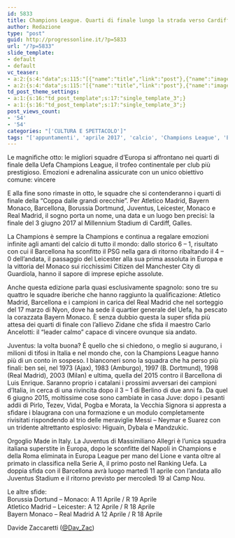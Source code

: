 ```yaml
---
id: 5833
title: Champions League. Quarti di finale lungo la strada verso Cardiff
author: Redazione
type: "post"
guid: http://progressonline.it/?p=5833
url: "/?p=5833"
slide_template:
- default
- default
vc_teaser:
- a:2:{s:4:"data";s:115:"[{"name":"title","link":"post"},{"name":"image","image":"featured","link":"none"},{"name":"text","mode":"excerpt"}]";s:7:"bgcolor";s:0:"";}
- a:2:{s:4:"data";s:115:"[{"name":"title","link":"post"},{"name":"image","image":"featured","link":"none"},{"name":"text","mode":"excerpt"}]";s:7:"bgcolor";s:0:"";}
td_post_theme_settings:
- a:1:{s:16:"td_post_template";s:17:"single_template_3";}
- a:1:{s:16:"td_post_template";s:17:"single_template_3";}
post_views_count:
- '54'
- '54'
categories: "['CULTURA E SPETTACOLO']"
tags: "['appuntamenti', 'aprile 2017', 'calcio', 'Champions League', 'Europa', 'news', 'sport']"
---
```


Le magnifiche otto: le migliori squadre d’Europa si affrontano nei quarti di finale della Uefa Champions League, il trofeo continentale per club più prestigioso. Emozioni e adrenalina assicurate con un unico obiettivo comune: vincere

E alla fine sono rimaste in otto, le squadre che si contenderanno i quarti di finale della “Coppa dalle grandi orecchie”. Per Atletico Madrid, Bayern Monaco, Barcellona, Borussia Dortmund, Juventus, Leicester, Monaco e Real Madrid, il sogno porta un nome, una data e un luogo ben precisi: la finale del 3 giugno 2017 al Millennium Stadium di Cardiff, Galles.

La Champions è sempre la Champions e continua a regalare emozioni infinite agli amanti del calcio di tutto il mondo: dallo storico 6 – 1, risultato con cui il Barcellona ha sconfitto il PSG nella gara di ritorno ribaltando il 4 – 0 dell’andata, il passaggio del Leicester alla sua prima assoluta in Europa e la vittoria del Monaco sui ricchissimi Citizen del Manchester City di Guardiola, hanno il sapore di imprese epiche assolute.

Anche questa edizione parla quasi esclusivamente spagnolo: sono tre su quattro le squadre iberiche che hanno raggiunto la qualificazione: Atletico Madrid, Barcellona e i campioni in carica del Real Madrid che nel sorteggio del 17 marzo di Nyon, dove ha sede il quartier generale del Uefa, ha pescato la corazzata Bayern Monaco. È senza dubbio questa la super sfida più attesa dei quarti di finale con l’allievo Zidane che sfida il maestro Carlo Ancelotti: il “leader calmo” capace di vincere ovunque sia andato.

Juventus: la volta buona? È quello che si chiedono, o meglio si augurano, i milioni di tifosi in Italia e nel mondo che, con la Champions League hanno più di un conto in sospeso. I bianconeri sono la squadra che ha perso più finali: ben sei, nel 1973 (Ajax), 1983 (Amburgo), 1997 (B. Dortmund), 1998 (Real Madrid), 2003 (Milan) e ultima, quella del 2015 contro il Barcellona di Luis Enrique. Saranno proprio i catalani i prossimi avversari dei campioni d’Italia, in cerca di una rivincita dopo il 3 – 1 di Berlino di due anni fa. Da quel 6 giugno 2015, moltissime cose sono cambiate in casa Juve: dopo i pesanti addii di Pirlo, Tezev, Vidal, Pogba e Morata, la Vecchia Signora si appresta a sfidare i blaugrana con una formazione e un modulo completamente rivisitati rispondendo al trio delle meraviglie Messi – Neymar e Suarez con un tridente altrettanto esplosivo: Higuain, Dybala e Mandzukic.

Orgoglio Made in Italy. La Juventus di Massimiliano Allegri è l’unica squadra italiana superstite in Europa, dopo le sconfitte del Napoli in Champions e della Roma eliminata in Europa League per mano del Lione e vanta oltre al primato in classifica nella Serie A, il primo posto nel Ranking Uefa. La doppia sfida con il Barcellona avrà luogo martedì 11 aprile con l’andata allo Juventus Stadium e il ritorno previsto per mercoledì 19 al Camp Nou.

Le altre sfide:  
Borussia Dortund – Monaco: A 11 Aprile / R 19 Aprile  
Atletico Madrid – Leicester: A 12 Aprile / R 18 Aprile  
Bayern Monaco – Real Madrid A 12 Aprile / R 18 Aprile

Davide Zaccaretti ([@Dav\_Zac](https://twitter.com/dav_zac))